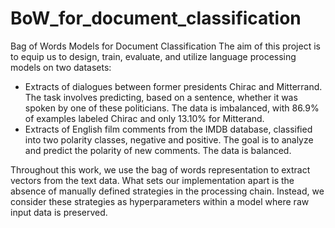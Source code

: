 # BoW_for_document_classification
Bag of Words Models for Document Classification
The aim of this project is to equip us to design, train, evaluate, and utilize language processing models on two datasets:

- Extracts of dialogues between former presidents Chirac and Mitterrand. The task involves predicting, based on a sentence, whether it was spoken by one of these politicians. The data is imbalanced, with 86.9% of examples labeled Chirac and only 13.10% for Mitterand.
- Extracts of English film comments from the IMDB database, classified into two polarity classes, negative and positive. The goal is to analyze and predict the polarity of new comments. The data is balanced.

Throughout this work, we use the bag of words representation to extract vectors from the text data. What sets our implementation apart is the absence of manually defined strategies in the processing chain. Instead, we consider these strategies as hyperparameters within a model where raw input data is preserved.

